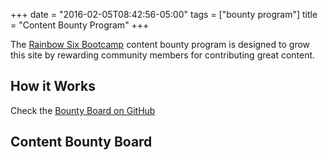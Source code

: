 +++
date = "2016-02-05T08:42:56-05:00"
tags = ["bounty program"]
title = "Content Bounty Program"
+++

The [Rainbow Six Bootcamp](/) content bounty program is designed to grow this site by rewarding community members for contributing great content.

## How it Works

Check the [Bounty Board on GitHub]()

## Content Bounty Board
